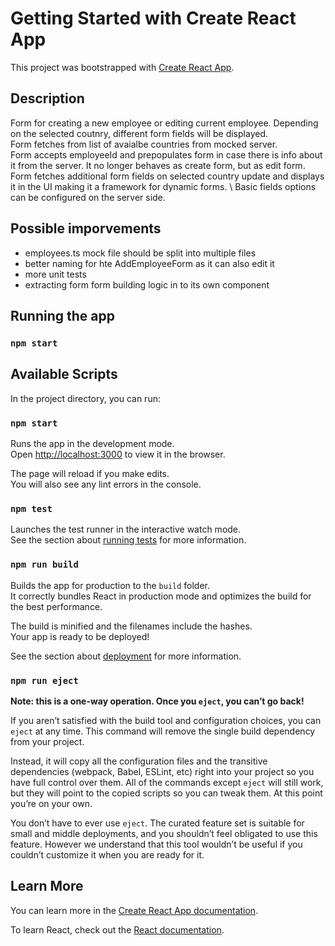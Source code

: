 # Getting Started with Create React App

This project was bootstrapped with [Create React App](https://github.com/facebook/create-react-app).

## Description
Form for creating a new employee or editing current employee. 
Depending on the selected coutnry, different form fields will be displayed. \
Form fetches from list of avaialbe countries from mocked server.\
Form accepts employeeId and prepopulates form in case there is info about it from the server. It no longer behaves as create form, but as edit form.\
Form fetches additional form fields on selected country update and displays it in the UI making it a framework for dynamic forms. \ 
Basic fields options can be configured on the server side.

## Possible imporvements
- employees.ts mock file should be split into multiple files
- better naming for hte AddEmployeeForm as it can also edit it
- more unit tests
- extracting form form building logic in to its own component

## Running the app
### `npm start`



## Available Scripts

In the project directory, you can run:

### `npm start`

Runs the app in the development mode.\
Open [http://localhost:3000](http://localhost:3000) to view it in the browser.

The page will reload if you make edits.\
You will also see any lint errors in the console.

### `npm test`

Launches the test runner in the interactive watch mode.\
See the section about [running tests](https://facebook.github.io/create-react-app/docs/running-tests) for more information.

### `npm run build`

Builds the app for production to the `build` folder.\
It correctly bundles React in production mode and optimizes the build for the best performance.

The build is minified and the filenames include the hashes.\
Your app is ready to be deployed!

See the section about [deployment](https://facebook.github.io/create-react-app/docs/deployment) for more information.

### `npm run eject`

**Note: this is a one-way operation. Once you `eject`, you can’t go back!**

If you aren’t satisfied with the build tool and configuration choices, you can `eject` at any time. This command will remove the single build dependency from your project.

Instead, it will copy all the configuration files and the transitive dependencies (webpack, Babel, ESLint, etc) right into your project so you have full control over them. All of the commands except `eject` will still work, but they will point to the copied scripts so you can tweak them. At this point you’re on your own.

You don’t have to ever use `eject`. The curated feature set is suitable for small and middle deployments, and you shouldn’t feel obligated to use this feature. However we understand that this tool wouldn’t be useful if you couldn’t customize it when you are ready for it.

## Learn More

You can learn more in the [Create React App documentation](https://facebook.github.io/create-react-app/docs/getting-started).

To learn React, check out the [React documentation](https://reactjs.org/).
